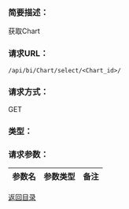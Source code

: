 ### **简要描述：**

获取Chart

### **请求URL：**

`/api/bi/Chart/select/<Chart_id>/`

### **请求方式：**

GET

### **类型：**

### **请求参数：**

|参数名|参数类型|备注|
|:--|:--|:--|

[返回目录](../base.md)